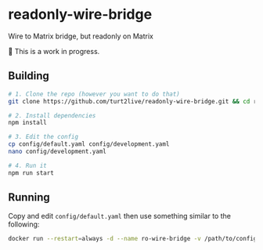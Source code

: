 # readonly-wire-bridge
Wire to Matrix bridge, but readonly on Matrix

🚨 This is a work in progress.

## Building

```bash
# 1. Clone the repo (however you want to do that)
git clone https://github.com/turt2live/readonly-wire-bridge.git && cd readonly-wire-bridge

# 2. Install dependencies
npm install

# 3. Edit the config
cp config/default.yaml config/development.yaml
nano config/development.yaml

# 4. Run it
npm run start  
```

## Running

Copy and edit `config/default.yaml` then use something similar to the following:

```bash
docker run --restart=always -d --name ro-wire-bridge -v /path/to/config.yaml:/app/config/production.yaml -v /path/to/storage:/data -p 8080:9000 ghcr.io/turt2live/readonly-wire-bridge:main
```
